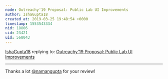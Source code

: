 ```yaml
---
node: Outreachy'19 Proposal: Public Lab UI Improvements
author: IshaGupta18
created_at: 2019-03-25 19:48:54 +0000
timestamp: 1553543334
nid: 18806
cid: 23421
uid: 568043
---
```




[IshaGupta18](../profile/IshaGupta18) replying to: [Outreachy'19 Proposal: Public Lab UI Improvements](../notes/IshaGupta18/03-22-2019/outreachy-19-proposal-public-lab-ui-improvements)

----
 Thanks a lot [@namangupta](/profile/namangupta) for your review!